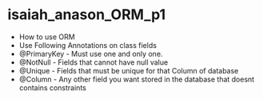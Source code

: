 # isaiah_anason_ORM_p1
- How to use ORM
- Use Following Annotations on class fields
- @PrimaryKey - Must use one and only one.
- @NotNull - Fields that cannot have null value
- @Unique - Fields that must be unique for that Column of database
- @Column - Any other field you want stored in the database that doesnt
contains constraints